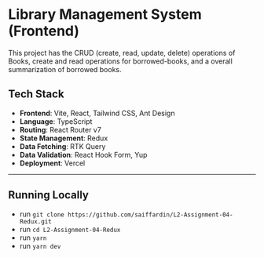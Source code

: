 # Library Management System (Frontend)

This project has the CRUD (create, read, update, delete) operations of Books, create and read operations for borrowed-books, and a overall summarization of borrowed books. 

## Tech Stack

- **Frontend**: Vite, React, Tailwind CSS, Ant Design
- **Language**: TypeScript
- **Routing**: React Router v7
- **State Management**: Redux
- **Data Fetching**: RTK Query
- **Data Validation**: React Hook Form, Yup
- **Deployment**: Vercel

---


## Running Locally
- run `git clone https://github.com/saiffardin/L2-Assignment-04-Redux.git`
- run `cd L2-Assignment-04-Redux`
- run `yarn`
- run `yarn dev`